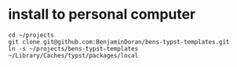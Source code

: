# install to personal computer

```
cd ~/projects
git clone git@github.com:BenjaminDoran/bens-typst-templates.git
ln -s ~/projects/bens-typst-templates ~/Library/Caches/typst/packages/local
```
